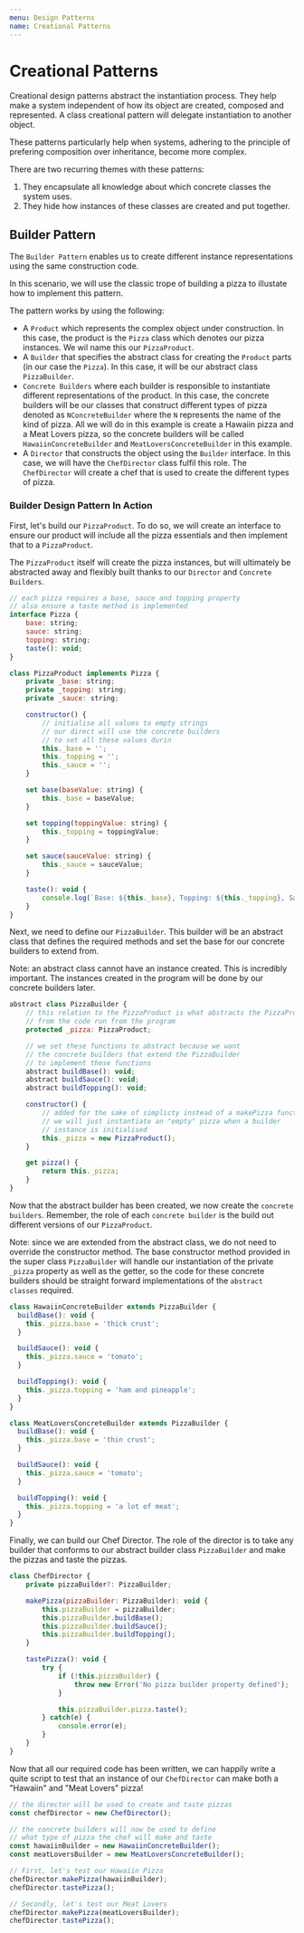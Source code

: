 ```yaml
---
menu: Design Patterns
name: Creational Patterns
---
```


# Creational Patterns

Creational design patterns abstract the instantiation process. They help make a system independent of how its object are created, composed and represented. A class creational pattern will delegate instantiation to another object.

These patterns particularly help when systems, adhering to the principle of prefering composition over inheritance, become more complex.

There are two recurring themes with these patterns:

1. They encapsulate all knowledge about which concrete classes the system uses.
2. They hide how instances of these classes are created and put together.

## Builder Pattern

The `Builder Pattern` enables us to create different instance representations using the same construction code.

In this scenario, we will use the classic trope of building a pizza to illustate how to implement this pattern.

The pattern works by using the following:

- A `Product` which represents the complex object under construction. In this case, the product is the `Pizza` class which denotes our pizza instances. We wil name this our `PizzaProduct`.
- A `Builder` that specifies the abstract class for creating the `Product` parts (in our case the `Pizza`). In this case, it will be our abstract class `PizzaBuilder`.
- `Concrete Builders` where each builder is responsible to instantiate different representations of the product. In this case, the concrete builders will be our classes that construct different types of pizza denoted as `NConcreteBuilder` where the `N` represents the name of the kind of pizza. All we will do in this example is create a Hawaiin pizza and a Meat Lovers pizza, so the concrete builders will be called `HawaiinConcreteBuilder` and `MeatLoversConcreteBuilder` in this example.
- A `Director` that constructs the object using the `Builder` interface. In this case, we will have the `ChefDirector` class fulfil this role. The `ChefDirector` will create a chef that is used to create the different types of pizza.

### Builder Design Pattern In Action

First, let's build our `PizzaProduct`. To do so, we will create an interface to ensure our product will include all the pizza essentials and then implement that to a `PizzaProduct`.

The `PizzaProduct` itself will create the pizza instances, but will ultimately be abstracted away and flexibly built thanks to our `Director` and `Concrete Builders`.

```javascript
// each pizza requires a base, sauce and topping property
// also ensure a taste method is implemented
interface Pizza {
    base: string;
    sauce: string;
    topping: string;
    taste(): void;
}

class PizzaProduct implements Pizza {
    private _base: string;
    private _topping: string;
    private _sauce: string;

    constructor() {
        // initialise all values to empty strings
        // our direct will use the concrete builders
        // to set all these values durin
        this._base = '';
        this._topping = '';
        this._sauce = '';
    }

    set base(baseValue: string) {
        this._base = baseValue;
    }

    set topping(toppingValue: string) {
        this._topping = toppingValue;
    }

    set sauce(sauceValue: string) {
        this._sauce = sauceValue;
    }

    taste(): void {
        console.log(`Base: ${this._base}, Topping: ${this._topping}, Sauce: ${this._sauce}.`);
    }
}
```

Next, we need to define our `PizzaBuilder`. This builder will be an abstract class that defines the required methods and set the base for our concrete builders to extend from.

Note: an abstract class cannot have an instance created. This is incredibly important. The instances created in the program will be done by our concrete builders later.

```javascript
abstract class PizzaBuilder {
    // this relation to the PizzaProduct is what abstracts the PizzaProduct
    // from the code run from the program
    protected _pizza: PizzaProduct;

    // we set these functions to abstract because we want
    // the concrete builders that extend the PizzaBuilder
    // to implement these functions
    abstract buildBase(): void;
    abstract buildSauce(): void;
    abstract buildTopping(): void;

    constructor() {
        // added for the sake of simplicty instead of a makePizza function
        // we will just instantiate an "empty" pizza when a builder
        // instance is initialised
        this._pizza = new PizzaProduct();
    }

    get pizza() {
        return this._pizza;
    }
}
```

Now that the abstract builder has been created, we now create the `concrete builders`. Remember, the role of each `concrete builder` is the build out different versions of our `PizzaProduct`.

Note: since we are extended from the abstract class, we do not need to override the constructor method. The base constructor method provided in the super class `PizzaBuilder` will handle our instantiation of the private `_pizza` property as well as the getter, so the code for these concrete builders should be straight forward implementations of the `abstract classes` required.

```javascript
class HawaiinConcreteBuilder extends PizzaBuilder {
  buildBase(): void {
    this._pizza.base = 'thick crust';
  }

  buildSauce(): void {
    this._pizza.sauce = 'tomato';
  }

  buildTopping(): void {
    this._pizza.topping = 'ham and pineapple';
  }
}

class MeatLoversConcreteBuilder extends PizzaBuilder {
  buildBase(): void {
    this._pizza.base = 'thin crust';
  }

  buildSauce(): void {
    this._pizza.sauce = 'tomato';
  }

  buildTopping(): void {
    this._pizza.topping = 'a lot of meat';
  }
}
```

Finally, we can build our Chef Director. The role of the director is to take any builder that conforms to our abstract builder class `PizzaBuilder` and make the pizzas and taste the pizzas.

```javascript
class ChefDirector {
    private pizzaBuilder?: PizzaBuilder;

    makePizza(pizzaBuilder: PizzaBuilder): void {
        this.pizzaBuilder = pizzaBuilder;
        this.pizzaBuilder.buildBase();
        this.pizzaBuilder.buildSauce();
        this.pizzaBuilder.buildTopping();
    }

    tastePizza(): void {
        try {
            if (!this.pizzaBuilder) {
                throw new Error('No pizza builder property defined');
            }

            this.pizzaBuilder.pizza.taste();
        } catch(e) {
            console.error(e);
        }
    }
}
```

Now that all our required code has been written, we can happily write a quite script to test that an instance of our `ChefDirector` can make both a "Hawaiin" and "Meat Lovers" pizza!

```javascript
// the director will be used to create and taste pizzas
const chefDirector = new ChefDirector();

// the concrete builders will now be used to define
// what type of pizza the chef will make and taste
const hawaiinBuilder = new HawaiinConcreteBuilder();
const meatLoversBuilder = new MeatLoversConcreteBuilder();

// First, let's test our Hawaiin Pizza
chefDirector.makePizza(hawaiinBuilder);
chefDirector.tastePizza();

// Secondly, let's test our Meat Lovers
chefDirector.makePizza(meatLoversBuilder);
chefDirector.tastePizza();
```
